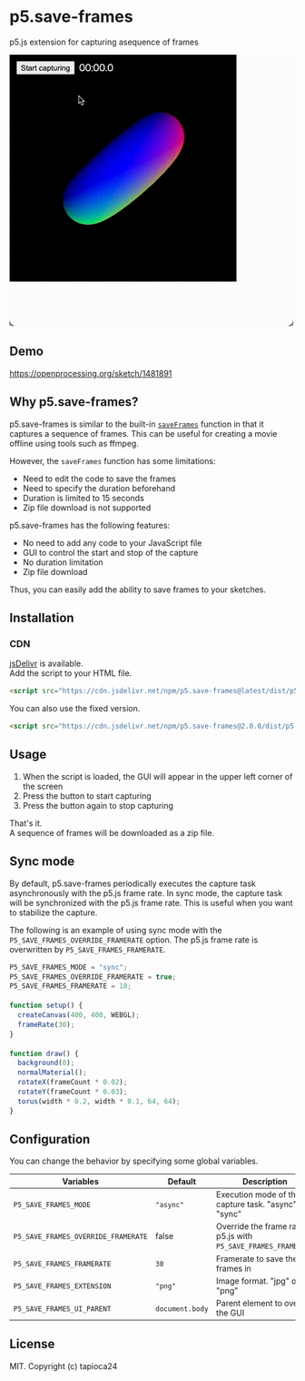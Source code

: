 # p5.save-frames

p5.js extension for capturing asequence of frames

![Demo](./example/demo.gif)
## Demo

https://openprocessing.org/sketch/1481891

## Why p5.save-frames?

p5.save-frames is similar to the built-in [`saveFrames`](https://p5js.org/reference/#/p5/saveFrames) function in that it captures a sequence of frames.
This can be useful for creating a movie offline using tools such as ffmpeg.

However, the `saveFrames` function has some limitations:

- Need to edit the code to save the frames
- Need to specify the duration beforehand
- Duration is limited to 15 seconds
- Zip file download is not supported

p5.save-frames has the following features:

- No need to add any code to your JavaScript file
- GUI to control the start and stop of the capture
- No duration limitation
- Zip file download

Thus, you can easily add the ability to save frames to your sketches.

## Installation

### CDN

[jsDelivr](https://www.jsdelivr.com/package/npm/p5.save-frames) is available.  
Add the script to your HTML file.

```html
<script src="https://cdn.jsdelivr.net/npm/p5.save-frames@latest/dist/p5.save-frames.umd.min.js"></script>
```

You can also use the fixed version.

```html
<script src="https://cdn.jsdelivr.net/npm/p5.save-frames@2.0.0/dist/p5.save-frames.umd.min.js"></script>
```

## Usage

1. When the script is loaded, the GUI will appear in the upper left corner of the screen
2. Press the button to start capturing
3. Press the button again to stop capturing

That's it.  
A sequence of frames will be downloaded as a zip file.

## Sync mode

By default, p5.save-frames periodically executes the capture task asynchronously with the p5.js frame rate.
In sync mode, the capture task will be synchronized with the p5.js frame rate.
This is useful when you want to stabilize the capture.

The following is an example of using sync mode with the `P5_SAVE_FRAMES_OVERRIDE_FRAMERATE` option. 
The p5.js frame rate is overwritten by `P5_SAVE_FRAMES_FRAMERATE`.

```js
P5_SAVE_FRAMES_MODE = "sync";
P5_SAVE_FRAMES_OVERRIDE_FRAMERATE = true;
P5_SAVE_FRAMES_FRAMERATE = 10;

function setup() {
  createCanvas(400, 400, WEBGL);
  frameRate(30);
}

function draw() {
  background(0);
  normalMaterial();
  rotateX(frameCount * 0.02);
  rotateY(frameCount * 0.03);
  torus(width * 0.2, width * 0.1, 64, 64);
}
```

## Configuration

You can change the behavior by specifying some global variables.

| Variables                           | Default         | Description                                                      |
| ----------------------------------- | --------------- | ---------------------------------------------------------------- |
| `P5_SAVE_FRAMES_MODE`               | `"async"`       | Execution mode of the capture task. "async" or "sync"            |
| `P5_SAVE_FRAMES_OVERRIDE_FRAMERATE` | false           | Override the frame rate in p5.js with `P5_SAVE_FRAMES_FRAMERATE` |
| `P5_SAVE_FRAMES_FRAMERATE`          | `30`            | Framerate to save the frames in                                  |
| `P5_SAVE_FRAMES_EXTENSION`          | `"png"`         | Image format. "jpg" or "png"                                     |
| `P5_SAVE_FRAMES_UI_PARENT`          | `document.body` | Parent element to overlay the GUI                                |

## License

MIT. Copyright (c) tapioca24

